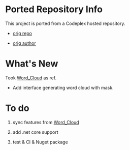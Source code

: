 # Ported Repository Info

This project is ported from a Codeplex hosted repository.

* [orig repo](http://wordcloud.codeplex.com/)

* [orig author](http://www.codeplex.com/site/users/view/briancullen)

# What's New
Took [Word_Cloud](https://github.com/amueller/word_cloud) as ref.

* Add interface generating word cloud with mask.

# To do

1. sync features from [Word_Cloud](https://github.com/amueller/word_cloud)

2. add .net core support

3. test & CI & Nuget package

